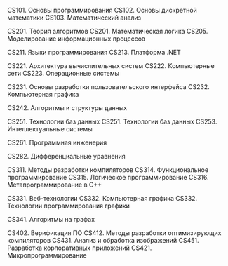 CS101. Основы программирования
CS102. Основы дискретной математики
CS103. Математический анализ

CS201. Теория алгоритмов
CS201. Математическая логика
CS205. Моделирование информационных процессов

CS211. Языки программирования
CS213. Платформа .NET

CS221. Архитектура вычислительных систем
CS222. Компьютерные сети
CS223. Операционные системы

CS231. Основы разработки пользовательского интерфейса
CS232. Компьютерная графика

CS242. Алгоритмы и структуры данных

CS251. Технологии баз данных
CS251. Технологии баз данных
CS253. Интеллектуальные системы

CS261. Программная инженерия

CS282. Дифференциальные уравнения

CS311. Методы разработки компиляторов
CS314. Функциональное программирование
CS315. Логическое программирование
CS316. Метапрограммирование в C++

CS331. Веб-технологии
CS332. Компьютерная графика
CS332. Технологии программирования графики

CS341. Алгоритмы на графах

CS402. Верификация ПО
CS412. Методы разработки оптимизирующих компиляторов
CS431. Анализ и обработка изображений
CS451. Разработка корпоративных приложений
CS421. Микропрограммирование

